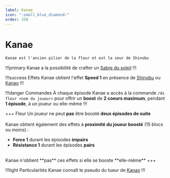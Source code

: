 ```yaml
---
label: Kanae
icon: ":small_blue_diamond:"
order: 350
---
```


# Kanae

```txt
Kanae est l'ancien pilier de la fleur et est la seur de Shinobu
```

!!!primary
Kanae a la possibilité de crafter un [Sabre du soleil](/demonslayer-uhc/divers/sabre)
!!!

!!!success Effets
Kanae obtient l'effet **Speed 1** en présence de [Shinobu](./shinobu) ou [Kanao](./kanao)
!!!

!!!danger Commandes
À chaque épisode Kanae a accès à la commande ```/ds fleur <nom du joueur>``` pour offrir un **boost** de **2 coeurs maximum**, pendant **1 épisode**, à un joueur ou elle-même
!!!

+++ Fleur
Un joueur ne peut **pas** être boosté **deux épisodes de suite** <br>
<br>
Kanae obtient également des effets à **proximité du joueur boosté** (15 blocs ou moins) :
- **Force 1** durant les épisodes **impairs**
- **Résistance 1** durant les épisodes **pairs** <br>
<br>
Kanae n'obtient **pas** ces effets si elle se booste **elle-même**
+++

!!!light Particularités
Kanae connaît le pseudo du tueur de [Kanao](./kanao)
!!!
